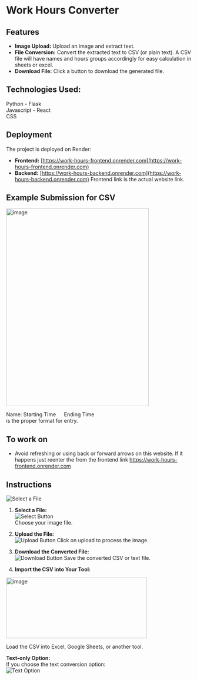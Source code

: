 # Work Hours Converter

## Features

- **Image Upload:** Upload an image and extract text.
- **File Conversion:** Convert the extracted text to CSV (or plain text). A CSV file will have names and hours groups accordingly for easy calculation in sheets or excel.
- **Download File:** Click a button to download the generated file.

## Technologies Used:
  Python - Flask <br />
  Javascript - React <br />
  CSS<br />


## Deployment

The project is deployed on Render:
- **Frontend:** [https://work-hours-frontend.onrender.com](https://work-hours-frontend.onrender.com)
- **Backend:** [https://work-hours-backend.onrender.com](https://work-hours-backend.onrender.com)
Frontend link is the actual website link.

## Example Submission for CSV

<img width="388" height="537" alt="image" src="https://github.com/user-attachments/assets/47edc92f-8145-4411-a0b0-a0c0ac7a6b35" />

Name: Starting Time &emsp;     Ending Time<br />
is the proper format for entry.

## To work on
- Avoid refreshing or using back or forward arrows on this website. If it happens just reenter the from the frontend link https://work-hours-frontend.onrender.com 

## Instructions

![Select a File](https://github.com/user-attachments/assets/4abb0a6e-e386-432d-990b-2e4fbe159d22) 
1. **Select a File:**  
    ![Select Button](https://github.com/user-attachments/assets/0957cacf-8819-4947-8e52-ff1686590a02)  
   Choose your image file.

2. **Upload the File:**  
   ![Upload Button](https://github.com/user-attachments/assets/bbfddd85-e696-4765-8c8d-1ac4a4bb2bec) 
   Click on upload to process the image.

3. **Download the Converted File:**  
   ![Download Button](https://github.com/user-attachments/assets/05637aff-9433-44d5-9c5e-41aa65ed76ca) 
   Save the converted CSV or text file.

4. **Import the CSV into Your Tool:**  
<img width="383" height="165" alt="image" src="https://github.com/user-attachments/assets/cd672a27-54ff-4a73-968b-143b825e2032" />

   Load the CSV into Excel, Google Sheets, or another tool.
   
   **Text-only Option:**  
   If you choose the text conversion option:  
   ![Text Option](https://github.com/user-attachments/assets/c36d6a91-b106-4aba-ad5e-9fdd8555156b)



